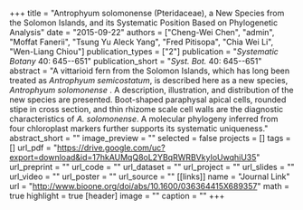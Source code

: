 +++
title = "Antrophyum solomonense (Pteridaceae), a New Species from the Solomon Islands, and its Systematic Position Based on Phylogenetic Analysis"
date = "2015-09-22"
authors = ["Cheng-Wei Chen", "admin", "Moffat Fanerii", "Tsung Yu Aleck Yang", "Fred Pitisopa", "Chia Wei Li", "Wen-Liang Chiou"]
publication_types = ["2"]
publication = "_Systematic Botany_ 40: 645--651"
publication_short = "_Syst. Bot._ 40: 645--651"
abstract = "A vittarioid fern from the Solomon Islands, which has long been treated as *Antrophyum semicostatum*, is described here as a new species, *Antrophyum solomonense* . A description, illustration, and distribution of the new species are presented. Boot-shaped paraphysal apical cells, rounded stipe in cross section, and thin rhizome scale cell walls are the diagnostic characteristics of *A. solomonense*. A molecular phylogeny inferred from four chloroplast markers further supports its systematic uniqueness."
abstract_short = ""
image_preview = ""
selected = false
projects = []
tags = []
url_pdf = "https://drive.google.com/uc?export=download&id=17hkAUMqQ8oL2YBqRWRBVkyIoUwqhiU35"
url_preprint = ""
url_code = ""
url_dataset = ""
url_project = ""
url_slides = ""
url_video = ""
url_poster = ""
url_source = ""
[[links]]
  name = "Journal Link"
  url = "http://www.bioone.org/doi/abs/10.1600/036364415X689357"
math = true
highlight = true
[header]
image = ""
caption = ""
+++
